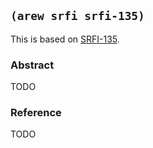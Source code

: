 
## `(arew srfi srfi-135)`

This is based on [SRFI-135](https://srfi.schemers.org/srfi-135/).

### Abstract

TODO

### Reference

TODO
